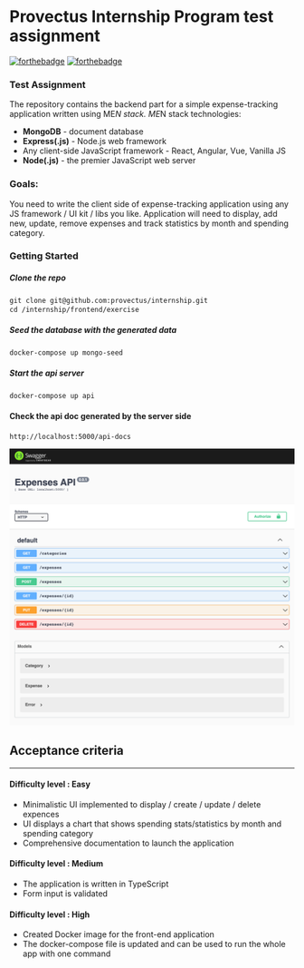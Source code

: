 # Provectus Internship Program test assignment
[![forthebadge](https://forthebadge.com/images/badges/built-with-love.svg)](https://forthebadge.com) [![forthebadge](https://forthebadge.com/images/badges/made-with-javascript.svg)](https://forthebadge.com)
### Test Assignment
The repository contains the backend part for a simple expense-tracking application written using ME*N stack.
ME*N stack technologies:
- **MongoDB** - document database
- **Express(.js)** - Node.js web framework
- Any client-side JavaScript framework - React, Angular, Vue, Vanilla JS
- **Node(.js)** - the premier JavaScript web server
### Goals:
You need to write the client side of expense-tracking application using any JS framework / UI kit / libs you like.
Application will need to display, add new, update, remove expenses and track statistics by month and spending category.
### Getting Started
##### Clone the repo
```
git clone git@github.com:provectus/internship.git
cd /internship/frontend/exercise
```
##### Seed the database with the generated data
```
docker-compose up mongo-seed
```
##### Start the api server
```
docker-compose up api
```
#### Check the api doc generated by the server side
```
http://localhost:5000/api-docs
```
![Api](./swagger.png)
## Acceptance criteria
___
#### Difficulty level : **Easy**
- Minimalistic UI implemented to display / create / update / delete expences
- UI displays a chart that shows spending stats/statistics by month and spending category
- Comprehensive documentation to launch the application
#### Difficulty level : **Medium**
- The application is written in TypeScript
- Form input is validated
#### Difficulty level : **High**
- Created Docker image for the front-end application
- The docker-compose file is updated and can be used to run the whole app with one command
